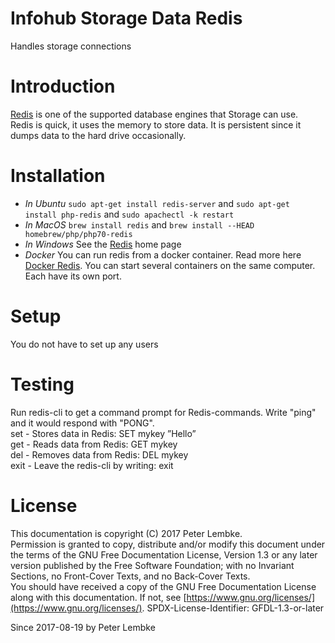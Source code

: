 # Infohub Storage Data Redis

Handles storage connections

# Introduction

[Redis](https://redis.io/) is one of the supported database engines that Storage can use.  
Redis is quick, it uses the memory to store data. It is persistent since it dumps data to the hard drive occasionally.

# Installation

* _In Ubuntu_ `sudo apt-get install redis-server` and `sudo apt-get install php-redis` and `sudo apachectl -k restart`
* _In MacOS_ `brew install redis` and `brew install --HEAD homebrew/php/php70-redis`
* _In Windows_ See the [Redis](https://redis.io) home page
* _Docker_ You can run redis from a docker container. Read more here [Docker Redis](https://hub.docker.com/_/redis/).
  You can start several containers on the same computer. Each have its own port.

# Setup

You do not have to set up any users

# Testing

Run redis-cli to get a command prompt for Redis-commands. Write "ping" and it would respond with "PONG".  
set - Stores data in Redis: SET mykey ”Hello”  
get - Reads data from Redis: GET mykey  
del - Removes data from Redis: DEL mykey  
exit - Leave the redis-cli by writing: exit

# License

This documentation is copyright (C) 2017 Peter Lembke.  
Permission is granted to copy, distribute and/or modify this document under the terms of the GNU Free Documentation
License, Version 1.3 or any later version published by the Free Software Foundation; with no Invariant Sections, no
Front-Cover Texts, and no Back-Cover Texts.  
You should have received a copy of the GNU Free Documentation License along with this documentation. If not,
see [https://www.gnu.org/licenses/](https://www.gnu.org/licenses/). SPDX-License-Identifier: GFDL-1.3-or-later

Since 2017-08-19 by Peter Lembke  
